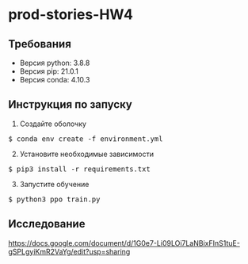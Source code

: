 # prod-stories-HW4
## Требования
* Версия python: 3.8.8
* Версия pip: 21.0.1
* Версия conda: 4.10.3
## Инструкция по запуску
1. Создайте оболочку
<pre>$ conda env create -f environment.yml</pre> 
2. Установите необходимые зависимости
<pre>$ pip3 install -r requirements.txt</pre>
3. Запустите обучение
<pre>$ python3 ppo_train.py</pre>
## Исследование
https://docs.google.com/document/d/1G0e7-Li09LOi7LaNBixFInS1tuE-gSPLgyiKmR2VaYg/edit?usp=sharing

